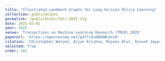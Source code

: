 ```yaml
---
title: "Illustrated Landmark Graphs for Long-horizon Policy Learning"
collection: publications
permalink: /publication/tmlr-2025-ilg
date: 2025-03-01
year: 2025
venue: 'Transactions on Machine Learning Research (TMLR) 2025'
paperurl: 'https://openreview.net/pdf?id=0AOUWC4ss8'
citation: 'Christopher Watson, Arjun Krishna, Rajeev Alur, Dinesh Jayaraman. "Illustrated Landmark Graphs for Long-horizon Policy Learning." <i>TMLR</i>, 2025.'
selected: True
order: 101
---
```

